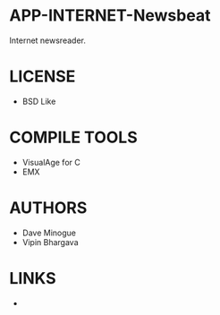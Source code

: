 APP-INTERNET-Newsbeat
=====================

Internet newsreader. 


LICENSE
===============
* BSD Like

COMPILE TOOLS
===============
* VisualAge for C
* EMX

AUTHORS
===============
* Dave Minogue
* Vipin Bhargava

LINKS
===============
* 
